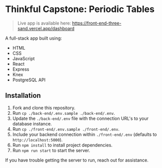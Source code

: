 # Thinkful Capstone: Periodic Tables

> Live app is available here:  https://front-end-three-sand.vercel.app/dashboard

A full-stack app built using:
- HTML
- CSS
- JavaScript
- React
- Express
- Knex
- PostgreSQL API


## Installation

1. Fork and clone this repository.
1. Run `cp ./back-end/.env.sample ./back-end/.env`.
1. Update the `./back-end/.env` file with the connection URL's to your database instance.
1. Run `cp ./front-end/.env.sample ./front-end/.env`.
1. Include your backend connection within `./front-end/.env` (defaults to `http://localhost:5000`).
1. Run `npm install` to install project dependencies.
1. Run `npm run start` to start the server.

If you have trouble getting the server to run, reach out for assistance.


